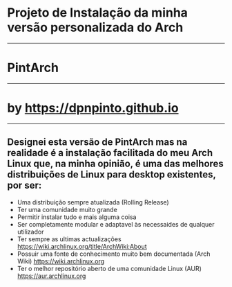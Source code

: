# Projeto de Instalação da minha versão personalizada do Arch
-------------------------------------------------------------------------
#                               **PintArch**
-------------------------------------------------------------------------
#                      **by https://dpnpinto.github.io**
-------------------------------------------------------------------------
## Designei esta versão de PintArch mas na realidade é a instalação facilitada do meu Arch Linux que, na minha opinião, é uma das melhores distribuições de Linux para desktop existentes, por ser:

*  Uma distribuição sempre atualizada (Rolling Release)
*  Ter uma comunidade muito grande    
*  Permitir instalar tudo e mais alguma coisa
*  Ser completamente modular e adaptavel às necessaides de qualquer utilizador
*  Ter sempre as ultimas actualizações https://wiki.archlinux.org/title/ArchWiki:About
*  Possuir uma fonte de conhecimento muito bem documentada (Arch Wiki) https://wiki.archlinux.org
*  Ter o melhor repositório aberto de uma comunidade Linux (AUR) https://aur.archlinux.org
